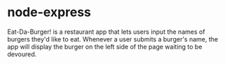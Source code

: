 # node-express

Eat-Da-Burger! is a restaurant app that lets users input the names of burgers they'd like to eat.
Whenever a user submits a burger's name, the app will display the burger on the left side of the page  waiting to be devoured.
